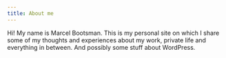 ```yaml
---
title: About me
---
```

Hi! My name is Marcel Bootsman. This is my personal site on which I share some of my thoughts and experiences about my work, private life and everything in between. And possibly some stuff about WordPress.